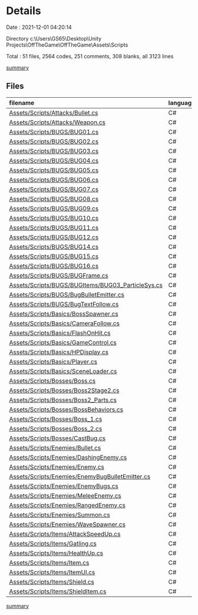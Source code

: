 # Details

Date : 2021-12-01 04:20:14

Directory c:\Users\GS65\Desktop\Unity Projects\OffTheGame\OffTheGame\Assets\Scripts

Total : 51 files,  2564 codes, 251 comments, 308 blanks, all 3123 lines

[summary](results.md)

## Files
| filename | language | code | comment | blank | total |
| :--- | :--- | ---: | ---: | ---: | ---: |
| [Assets/Scripts/Attacks/Bullet.cs](/Assets/Scripts/Attacks/Bullet.cs) | C# | 56 | 6 | 8 | 70 |
| [Assets/Scripts/Attacks/Weapon.cs](/Assets/Scripts/Attacks/Weapon.cs) | C# | 62 | 1 | 6 | 69 |
| [Assets/Scripts/BUGS/BUG01.cs](/Assets/Scripts/BUGS/BUG01.cs) | C# | 35 | 0 | 4 | 39 |
| [Assets/Scripts/BUGS/BUG02.cs](/Assets/Scripts/BUGS/BUG02.cs) | C# | 26 | 0 | 5 | 31 |
| [Assets/Scripts/BUGS/BUG03.cs](/Assets/Scripts/BUGS/BUG03.cs) | C# | 32 | 2 | 6 | 40 |
| [Assets/Scripts/BUGS/BUG04.cs](/Assets/Scripts/BUGS/BUG04.cs) | C# | 38 | 0 | 6 | 44 |
| [Assets/Scripts/BUGS/BUG05.cs](/Assets/Scripts/BUGS/BUG05.cs) | C# | 28 | 0 | 5 | 33 |
| [Assets/Scripts/BUGS/BUG06.cs](/Assets/Scripts/BUGS/BUG06.cs) | C# | 23 | 1 | 4 | 28 |
| [Assets/Scripts/BUGS/BUG07.cs](/Assets/Scripts/BUGS/BUG07.cs) | C# | 43 | 2 | 8 | 53 |
| [Assets/Scripts/BUGS/BUG08.cs](/Assets/Scripts/BUGS/BUG08.cs) | C# | 32 | 3 | 6 | 41 |
| [Assets/Scripts/BUGS/BUG09.cs](/Assets/Scripts/BUGS/BUG09.cs) | C# | 27 | 0 | 3 | 30 |
| [Assets/Scripts/BUGS/BUG10.cs](/Assets/Scripts/BUGS/BUG10.cs) | C# | 21 | 0 | 3 | 24 |
| [Assets/Scripts/BUGS/BUG11.cs](/Assets/Scripts/BUGS/BUG11.cs) | C# | 29 | 0 | 3 | 32 |
| [Assets/Scripts/BUGS/BUG12.cs](/Assets/Scripts/BUGS/BUG12.cs) | C# | 21 | 0 | 4 | 25 |
| [Assets/Scripts/BUGS/BUG14.cs](/Assets/Scripts/BUGS/BUG14.cs) | C# | 59 | 4 | 3 | 66 |
| [Assets/Scripts/BUGS/BUG15.cs](/Assets/Scripts/BUGS/BUG15.cs) | C# | 40 | 2 | 5 | 47 |
| [Assets/Scripts/BUGS/BUG16.cs](/Assets/Scripts/BUGS/BUG16.cs) | C# | 32 | 2 | 8 | 42 |
| [Assets/Scripts/BUGS/BUGFrame.cs](/Assets/Scripts/BUGS/BUGFrame.cs) | C# | 40 | 1 | 5 | 46 |
| [Assets/Scripts/BUGS/BUGItems/BUG03_ParticleSys.cs](/Assets/Scripts/BUGS/BUGItems/BUG03_ParticleSys.cs) | C# | 29 | 2 | 6 | 37 |
| [Assets/Scripts/BUGS/BugBulletEmitter.cs](/Assets/Scripts/BUGS/BugBulletEmitter.cs) | C# | 58 | 2 | 5 | 65 |
| [Assets/Scripts/BUGS/BugTextFollow.cs](/Assets/Scripts/BUGS/BugTextFollow.cs) | C# | 11 | 1 | 3 | 15 |
| [Assets/Scripts/Basics/BossSpawner.cs](/Assets/Scripts/Basics/BossSpawner.cs) | C# | 49 | 5 | 7 | 61 |
| [Assets/Scripts/Basics/CameraFollow.cs](/Assets/Scripts/Basics/CameraFollow.cs) | C# | 41 | 0 | 4 | 45 |
| [Assets/Scripts/Basics/FlashOnHit.cs](/Assets/Scripts/Basics/FlashOnHit.cs) | C# | 8 | 0 | 2 | 10 |
| [Assets/Scripts/Basics/GameControl.cs](/Assets/Scripts/Basics/GameControl.cs) | C# | 65 | 4 | 9 | 78 |
| [Assets/Scripts/Basics/HPDisplay.cs](/Assets/Scripts/Basics/HPDisplay.cs) | C# | 48 | 1 | 4 | 53 |
| [Assets/Scripts/Basics/Player.cs](/Assets/Scripts/Basics/Player.cs) | C# | 190 | 40 | 15 | 245 |
| [Assets/Scripts/Basics/SceneLoader.cs](/Assets/Scripts/Basics/SceneLoader.cs) | C# | 35 | 1 | 4 | 40 |
| [Assets/Scripts/Bosses/Boss.cs](/Assets/Scripts/Bosses/Boss.cs) | C# | 141 | 0 | 9 | 150 |
| [Assets/Scripts/Bosses/Boss2Stage2.cs](/Assets/Scripts/Bosses/Boss2Stage2.cs) | C# | 87 | 13 | 10 | 110 |
| [Assets/Scripts/Bosses/Boss2_Parts.cs](/Assets/Scripts/Bosses/Boss2_Parts.cs) | C# | 56 | 58 | 8 | 122 |
| [Assets/Scripts/Bosses/BossBehaviors.cs](/Assets/Scripts/Bosses/BossBehaviors.cs) | C# | 10 | 0 | 2 | 12 |
| [Assets/Scripts/Bosses/Boss_1.cs](/Assets/Scripts/Bosses/Boss_1.cs) | C# | 104 | 4 | 12 | 120 |
| [Assets/Scripts/Bosses/Boss_2.cs](/Assets/Scripts/Bosses/Boss_2.cs) | C# | 123 | 22 | 16 | 161 |
| [Assets/Scripts/Bosses/CastBug.cs](/Assets/Scripts/Bosses/CastBug.cs) | C# | 57 | 1 | 9 | 67 |
| [Assets/Scripts/Enemies/Bullet.cs](/Assets/Scripts/Enemies/Bullet.cs) | C# | 45 | 1 | 2 | 48 |
| [Assets/Scripts/Enemies/DashingEnemy.cs](/Assets/Scripts/Enemies/DashingEnemy.cs) | C# | 118 | 1 | 7 | 126 |
| [Assets/Scripts/Enemies/Enemy.cs](/Assets/Scripts/Enemies/Enemy.cs) | C# | 79 | 16 | 7 | 102 |
| [Assets/Scripts/Enemies/EnemyBugBulletEmitter.cs](/Assets/Scripts/Enemies/EnemyBugBulletEmitter.cs) | C# | 15 | 0 | 3 | 18 |
| [Assets/Scripts/Enemies/EnemyBugs.cs](/Assets/Scripts/Enemies/EnemyBugs.cs) | C# | 31 | 3 | 4 | 38 |
| [Assets/Scripts/Enemies/MeleeEnemy.cs](/Assets/Scripts/Enemies/MeleeEnemy.cs) | C# | 14 | 33 | 7 | 54 |
| [Assets/Scripts/Enemies/RangedEnemy.cs](/Assets/Scripts/Enemies/RangedEnemy.cs) | C# | 81 | 11 | 12 | 104 |
| [Assets/Scripts/Enemies/Summon.cs](/Assets/Scripts/Enemies/Summon.cs) | C# | 64 | 2 | 7 | 73 |
| [Assets/Scripts/Enemies/WaveSpawner.cs](/Assets/Scripts/Enemies/WaveSpawner.cs) | C# | 92 | 2 | 9 | 103 |
| [Assets/Scripts/Items/AttackSpeedUp.cs](/Assets/Scripts/Items/AttackSpeedUp.cs) | C# | 20 | 1 | 4 | 25 |
| [Assets/Scripts/Items/Gatling.cs](/Assets/Scripts/Items/Gatling.cs) | C# | 35 | 0 | 3 | 38 |
| [Assets/Scripts/Items/HealthUp.cs](/Assets/Scripts/Items/HealthUp.cs) | C# | 20 | 1 | 4 | 25 |
| [Assets/Scripts/Items/Item.cs](/Assets/Scripts/Items/Item.cs) | C# | 69 | 2 | 7 | 78 |
| [Assets/Scripts/Items/ItemUI.cs](/Assets/Scripts/Items/ItemUI.cs) | C# | 81 | 0 | 6 | 87 |
| [Assets/Scripts/Items/Shield.cs](/Assets/Scripts/Items/Shield.cs) | C# | 22 | 0 | 5 | 27 |
| [Assets/Scripts/Items/ShieldItem.cs](/Assets/Scripts/Items/ShieldItem.cs) | C# | 22 | 0 | 4 | 26 |

[summary](results.md)